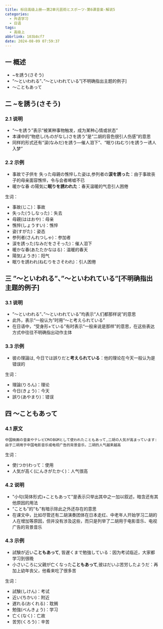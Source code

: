 ```yaml
---
title: 标日高级上册——第2单元芸術とスポーツ-第6课音楽-解说5
categories:
  - 外语学习
  - 日语
tags:
  - 高级上
abbrlink: 103b8cf7
date: 2024-08-09 07:59:37
---
```

## 一 概述

* ~を誘う(さそう)
* ”～といわれる”、”～といわれている”[不明确指出主题的例子]
* ～こともあって

<!--more-->

## 二  ~を誘う(さそう)

### 2.1 说明

* “～を誘う”表示“被某种事物触发，成为某种心情或状态”
* 本课中的“物悲し(ものがなし)さを誘う”是“二胡的音色很引人伤感”的意思
* 同样的形式还有“涙(なみだ)を誘う—催人泪下”、“眠り(ねむり)を誘うー诱人入梦”

### 2.2 示例

* 事故で子供を 失った母親の憔悴した姿は,参列者の**涙を誘った**：由于事故丧子的母亲面容憔悴，令与会者唏嘘不已
* 暖かな春 の陽気に**眠りを誘われた**：春天温暖的气息引人困倦

生词：

* 事故(じこ)：事故
* 失った(うしなった)：失去
* 母親(ははおや)：母亲
* 憔悴(しょうすい)：憔悴
* 姿(すがた)：姿态
* 参列者(さんれつしゃ)：参加者
* 涙を誘った(なみだをさそった)：催人泪下
* 暖かな春(あたたかなはる)：温暖的春天
* 陽気(ようき)：阳气
* 眠りを誘われ(ねむりをさそわれ)：引人困倦

## 三 ”～といわれる”、”～といわれている”[不明确指出主题的例子]


### 3.1 说明

* ”～といわれる”、”～といわれている”均表示“人们都那样说”的意思
* 此外，表示“一般认为”时用“～と考えられている”
* 在日语中，“受身形+ている”有时表示“一般来说是那样”的意思，在这些表达方式中往往不明确指出动作主体

### 3.3 示例

* 彼の理論は, 今日では誤りだと**考えられている**：他的理论在今天一般认为是错误的

生词：

* 理論(りろん)：理论
* 今日(きょう)：今天
* 誤り(あやまり)：错误

## 四 ～こともあって

### 4.1 原文

```
中国映画の音楽やテレビCMのBGMとして使われたこともあって,二胡の人気が高まっています:由于二胡用于中国电影音乐或电视广告的背景音乐，二胡的人气越来越高
```

生词：

* 使(つか)わって：使用
* 人気が高く(にんきがたかく)：人气很高

### 4.2 说明

* "小句(简体形式)+こともあって"是表示只举出其中之一加以叙述，暗含还有其他原因的用法
* “ことも”的“も”有暗示除此之外还存在的意思
* 在课文中，比如尽管还有二胡演奏团体在日本走红、中老年人开始学习二胡的人在增加等原因，但并没有涉及这些，而只是列举了二胡用于电影音乐、电视广告的背景音乐

### 4.3 示例

* 試験が近い**こともあって**, 皆遅くまで勉強している：因为考试临近，大家都学习到很晚
* 小さいころに父親が亡くなった**こともあって**,彼はだいぶ苦労したようだ：再加上幼年丧父，他看来吃了很多苦

生词：

* 試験(しけん)：考试
* 近い(ちかい)：附近
* 遅れる(おくれる)：耽搁
* 勉強(べんきょう)：学习
* 亡く(なく)：亡故
* 苦労(くろう)：辛苦
